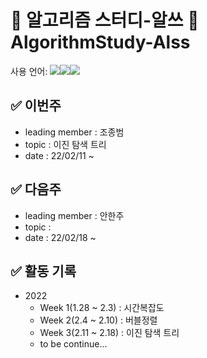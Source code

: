 #  🧮 알고리즘 스터디-알쓰 🧠 AlgorithmStudy-Alss
사용 언어: <img src="https://img.shields.io/badge/c++-00599C?style=for-the-badge&logo=c%2B%2B&logoColor=white"/><img src="https://img.shields.io/badge/java-007396?style=for-the-badge&logo=java&logoColor=white"/><img src="https://img.shields.io/badge/python-3776AB?style=for-the-badge&logo=python&logoColor=white"/>

## ✅ 이번주
 * leading member : 조종범
 * topic : 이진 탐색 트리
 * date : 22/02/11 ~

## ✅ 다음주
 * leading member : 안한주
 * topic : 
 * date : 22/02/18 ~

## ✅ 활동 기록  
* 2022  
  * Week 1(1.28 ~ 2.3) : 시간복잡도  
  * Week 2(2.4 ~ 2.10) : 버블정렬  
  * Week 3(2.11 ~ 2.18) : 이진 탐색 트리
  * to be continue...  
